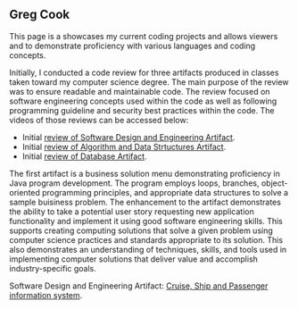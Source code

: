 ## Greg Cook

This page is a showcases my current coding projects and allows viewers and to demonstrate proficiency with various languages and coding concepts.  

Initially, I conducted a code review for three artifacts produced in classes taken toward my computer science degree.  The main purpose of the review was to ensure readable and maintainable code.  The review focused on software engineering concepts used within the code as well as following programming guideline and security best practices within the code.  The videos of those reviews can be accessed below:

- Initial [review of Software Design and Engineering Artifact](url).
- Initial [review of Algorithm and Data Strtuctures Artifact](url).
- Initial [review of Database Artifact](url).

The first artifact is a business solution menu demonstrating proficiency in Java program development.  The program employs loops, branches, object-oriented programming principles, and appropriate data structures to solve a sample buisiness problem.  The enhancement to the artifact demonstrates the ability to take a potential user story requesting new application functionality and implement it using good software engineering skills.  This supports creating computing solutions that solve a given problem using computer science practices and standards appropriate to its solution.  This also demonstrates an understanding of techniques, skills, and tools used in implementing computer solutions that deliver value and accomplish industry-specific goals.

Software Design and Engineering Artifact: [Cruise, Ship and Passenger information system](url).

